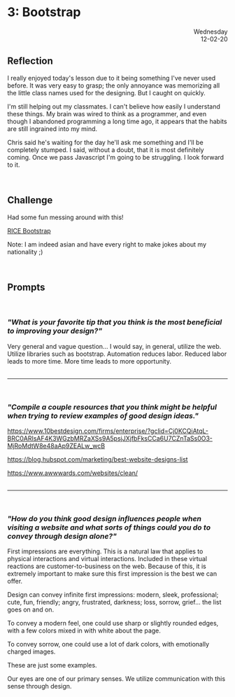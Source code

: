 # 3: Bootstrap

<div style="text-align: right">Wednesday<br/>
12-02-20</div>

## Reflection 

I really enjoyed today's lesson due to it being something I've never used before. It was very easy to grasp; the only annoyance was memorizing all the little class names used for the designing. But I caught on quickly.

I'm still helping out my classmates. I can't believe how easily I understand these things. My brain was wired to think as a programmer, and even though I abandoned programming a long time ago, it appears that the habits are still ingrained into my mind.

Chris said he's waiting for the day he'll ask me something and I'll be completely stumped. I said, without a doubt, that it is most definitely coming. Once we pass Javascript I'm going to be struggling. I look forward to it.

<br/>

## Challenge

Had some fun messing around with this!

[RICE Bootstrap](https://danielmadden.github.io/RICEBootStrap/)

Note: I am indeed asian and have every right to make jokes about my nationality ;)

<br/>


## Prompts
<!-- <hr/> -->
<br/>

### *"What is your favorite tip that you think is the most beneficial to improving your design?"*
Very general and vague question...
I would say, in general, utilize the web. Utilize libraries such as bootstrap. Automation reduces labor. Reduced labor leads to more time. More time leads to more opportunity. 
<br/><br/><hr/><br/>


### *"Compile a couple resources that you think might be helpful when trying to review examples of good design ideas."*
https://www.10bestdesign.com/firms/enterprise/?gclid=Cj0KCQiAtqL-BRC0ARIsAF4K3WGzbMRZaXSs9A5psjJXjfbFksCCa6U7CZnTaSs0O3-MjRoMdtW8e48aAp9ZEALw_wcB

https://blog.hubspot.com/marketing/best-website-designs-list

https://www.awwwards.com/websites/clean/
<br/><br/><hr/><br/>

### *"How do you think good design influences people when visiting a website and what sorts of things could you do to convey through design alone?"*
First impressions are everything. This is a natural law that applies to physical interactions and virtual interactions. Included in these virtual reactions are customer-to-business on the web. 
Because of this, it is extremely important to make sure this first impression is the best we can offer.

Design can convey infinite first impressions: modern, sleek, professional; cute, fun, friendly; angry, frustrated, darkness; loss, sorrow, grief... the list goes on and on. 

To convey a modern feel, one could use sharp or slightly rounded edges, with a few colors mixed in with white about the page. 

To convey sorrow, one could use a lot of dark colors, with emotionally charged images.

These are just some examples. 

Our eyes are one of our primary senses. We utilize communication with this sense through design.
<!-- <hr/> -->

